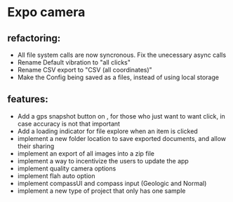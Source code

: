 # Expo camera

## refactoring:
- All file system calls are now syncronous. Fix the unecessary async calls
- Rename Default vibration to "all clicks"
- Rename CSV export to "CSV (all coordinates)"
- Make the Config being saved as a files, instead of using local storage

## features:
- Add a gps snapshot button on <GPSInput />, for those who just want to want click, in case accuracy is not that important
- Add a loading indicator for file explore when an item is clicked
- implement a new folder location to save exported documents, and allow their sharing
- implement an export of all images into a zip file
- implement a way to incentivize the users to update the app
- implement quality camera options
- implement flah auto option
- implement compassUI and compass input (Geologic and Normal)
- implement a new type of project that only has one sample